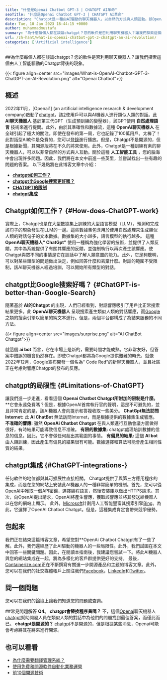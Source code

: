 ```yaml
---
title: "什麼是Openai Chatbot GPT-3 | CHATGPT AI革命" 
seoTitle: "什麼是Openai Chatbot GPT-3 | CHATGPT AI革命" 
description: "Chatgpt是一種由AI驅動的聊天機器人，以自然的方式與人類互動。該OpenAI聊天機器人基於語言處理AI模型，稱為GPT-3。" 
date: Tue, 10 Jan 2023 18:44:15 +0000
author: muhammadmustafa
summary: "為什麼每個人都在談論chatgpt？您的軟件是否利用聊天機器人？讓我們探索這個由人工智能驅動的chatgpt背後的現象。" 
url: /zh-hant/what-is-openai-chatbot-gpt-3-chatgpt-an-ai-revolution/
categories: ['Artificial intelligence']
---
```


##為什麼每個人都在談論chatgpt？您的軟件是否利用聊天機器人？讓我們探索這個由人工智能驅動的Chatgpt背後的現象。

{{< figure align=center src="images/What-is-OpenAI-Chatbot-GPT-3-ChatGPT-an-AI-Revolution.png" alt="Openai Chatbot">}}


## 概述

2022年11月，[Openai1] (an artificial intelligence research & development company)啟動了[chatgpt][2]，該[2]使用戶可以與AI機器人進行類似人類的對話。此  **AI聊天機器人** 基於第三代GPT（生成預訓練的變壓器），該GPT使用  **自然處理語言**  技術來進行提問。此外，由於其準確性和數據流，這種 **OpenAi聊天機器人**  在全球引起了極大的關注。即使在發布的第一周，它也記錄了100萬用戶。太棒了！
此對話型AI軟件是免費的，您可以[登錄][3]進行播放。但是，Chatgpt不是開源的，但是根據新聞，其開源版將在不久的將來使用。此外，Chatgpt是一種訓練有素的聊天機器人，可以以非常自然的方式與人互動。關於這種  **人工智能工具**  ，您的腦海中會出現許多問題。因此，我們將在本文中前進一些英里，並嘗試找出一些有趣的問題的答案。
以下幾點將在此博客文章中介紹：
*  **[chatgpt如何工作？][4]**  
*  **[chatgpt比Google搜索更好嗎？][5]**  
*  **[CHATGPT的限制][6]**  
*  **[chatgpt集成][7]**  

## Chatgpt如何工作？ {#How-does-ChatGPT-work}

實際上，Chatgpt也是在大型數據集上訓練的大型語言模型（LLM），預測和完成該句子的現象發生在LLM的一邊。這些數據集包含用於使用自然處理來生成類似人類的對話句子的文本數據。數據集的大小越多，語言模型的執行越多。
這種  **OpenAi聊天機器人“ ChatGpt”**  使用一種稱為強化學習的技術，並提供了人類反饋，其中為系統提供了有關其響應的反饋，並強制執行以再次產生該響應。使Chatgpt與眾不同的事情是它在談話中了解人類意圖的能力。此外，它足夠聰明，可以對某些類型的問題做出決定，例如回答什麼和丟棄什麼。對話的範圍不受限制，該AI聊天機器人經過培訓，可以開始所有類型的對話。

## chatgpt比Google搜索好嗎？ {#ChatGPT-is-better-than-Google-Search}

隨著基於  **AI的Chatgpt** 的出現，人們已經看到，對話響應吸引了用戶比正常搜索結果更多。此 **OpenAi聊天機器人**  呈現搜索產生類似人類的對話響應，而[Google][8]之類的搜索引擎以簡單的純文本進行。但是，兩個平台都構成了為結果服務的不同方法。

{{< figure align=center src="images/surprise.png" alt="AI ChatBot Chatgpt">}}

就這個  **ai bot**  而言，它在市場上是新的，需要時間才能成熟。它非常友好，但答案中錯誤的機會仍然存在。即使Chatgpt都將為Google提供艱難的時光，就像2022年12月，Google宣布開發一個名為“ Code Red”的新聊天機器人，並且社區正在考慮對響應Chatgpt的發布的反應。

## chatgpt的局限性 {#Limitations-of-ChatGPT}

讓我們進一步走進，看看這個  **Openai Chatbot Chatgpt所附加的限制是什麼。**  
**它會永遠免費嗎？但是，根據OpenAI首席執行官的聲明，這是不可避免的，並且非常肯定的是，該AI機器人會向提示和答複收取一些美分。
 **ChatGpt無法訪問Internet:**  此 **AI ChatBot** 無法訪問Internet，而是根據提供的數據集生成響應。
 **不准確的響應:**  雖然 **OpenAi Chatbot Chatgpt** 在與人類進行互動會議方面做得很好，有時結果可能導致信息不准確。
 **有限的數據集:**  chatgpt處理培訓數據的信息的信息。因此，它不會做任何超出其範圍的事情。
 **有偏見的結果:**  這個 **AI bot** 由人類訓練，因此產生有偏見的結果很有可能。數據選擇和算法可能會產生相同性質的結果。

## chatgpt集成  {#ChatGPT-integrations-}

任何軟件的地位都與其可擴展性直接相關。 Chatgpt提供了與第三方應用程序的集成，而是在您的網站上安裝此AI機器人的一種非常簡單的機制。首先，您可以從[OpenAI][1]中獲取一個API密鑰，選擇編程語言，然後安裝庫以做出HTTPS請求。其次，向OpenAI提出請求，OpenAI將產生響應，獲取該響應並將其發送給機器人以在您的網站上顯示。
此外，[Microsoft][9]計劃用人工智能豐富其搜索引擎[Bing][10]。為此，它選擇了OpenAI Chatbot Chatgpt。但是，這種集成肯定會帶來競爭優勢。

## 包起來
我們正在結束這篇博客文章，希望您對**OpenAi Chatbot Chatgpt有了一些了解。此外，我們還經歷了此AI驅動的機器人的一些局限性。此外，我們試圖在本文中回答一些關鍵問題。因此，在閱讀本指南後，我建議您嘗試一下。將此AI機器人與您的網站集成在一起，將為多樣化的客戶群提供更好的支持。
最後，[Containerize.com][11]正在不斷撰寫有關進一步開源產品和主題的博客文章。此外，您可以在我們的社交媒體帳戶上關注我們[Facebook][12]，[LinkedIn][13]和[Twitter][14]。

## 問一個問題
您可以在我們的[論壇][15]上讓我們知道您的問題或查詢。

##常見問題解答
 **Q4。 chatgpt會替換程序員嗎？** 
不，這個[Openai][1]聊天機器人[chatgpt][2]幫助開發人員在類似人類的對話中為他們的問題找到最佳答案，而僅此而已。
 **chatgpt是開源的？** 
[chatgpt][2]不是開源的，但是根據某些消息，Openai可能會考慮將其在將來進行開源。

## 也可以看看
  * [為什麼需要翻譯管理系統？][16]
  * [使用免費和開源軟件自動化業務運營][17]
  * [前10個開源技術][18]



 [1]: https://openai.com/
 [2]: https://chat.openai.com/chat
 [3]: https://chat.openai.com/
 [4]: #How-does-ChatGPT-work
 [5]: #ChatGPT-is-better-than-Google-Search
 [6]: #Limitations-of-ChatGPT
 [7]: #ChatGPT-integrations-
 [8]: https://www.google.com/
 [9]: https://www.microsoft.com/en-pk
 [10]: https://www.bing.com/
 [11]: https://www.containerize.com/
 [12]: https://web.facebook.com/containerize
 [13]: https://www.linkedin.com/company/containerize/
 [14]: https://twitter.com/containerize_co
 [15]: https://forum.containerize.com/
 [16]: https://blog.containerize.com/software-development/why-do-you-need-a-translation-management-system/
 [17]: https://blog.containerize.com/blogging/automate-business-operations-using-open-source-software/
 [18]: https://blog.containerize.com/backup-and-sync-software/top-10-open-source-trending-technologies-of-2022/
